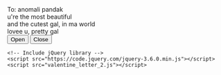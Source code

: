 <!DOCTYPE html>
<html lang="en">

<head>
    <meta charset="UTF-8" />
    <title>valentine_letter</title>
    <link rel="preconnect" href="https://fonts.googleapis.com" />
    <link rel="preconnect" href="https://fonts.gstatic.com" crossorigin />
    <link href="https://fonts.googleapis.com/css2?family=Dancing+Script:wght@400..700&display=swap" rel="stylesheet" />
    <link rel="stylesheet" href="valentine_letter_2.css" />
</head>

<body>
    <!-- tiktok meowish -->
    <div class="envelope-wrapper">
        <div id="envelope" class="close">
            <div class="front flap"></div>
            <div class="front pocket"></div>
            <div class="letter">
                <div class="words line1">To: anomali pandak</div>
                <div class="words line2">u're the most beautiful</div>
                <div class="words line3">and the cutest gal, in ma world</div>
                <div class="words line4">lovee u, pretty gal</div>
            </div>
            <div class="hearts">
                <div class="heart a1"></div>
                <div class="heart a2"></div>
                <div class="heart a3"></div>
            </div>
        </div>
    </div>
    <div class="reset">
        <button id="open">Open</button>
        <button id="reset">Close</button>
    </div>

    <!-- Include jQuery library -->
    <script src="https://code.jquery.com/jquery-3.6.0.min.js"></script>
    <script src="valentine_letter_2.js"></script>
</body>

</html>
